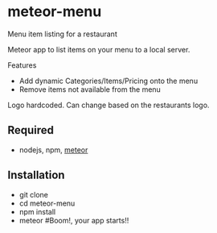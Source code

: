 # meteor-menu
Menu item listing for a restaurant 

Meteor app to list items on your menu to a local server.

Features
 - Add dynamic Categories/Items/Pricing onto the menu
 - Remove items not available from the menu
 
Logo hardcoded. Can change based on the restaurants logo.

## Required
 - nodejs, npm, [meteor](https://www.meteor.com/)


## Installation

 - git clone <meteor-menu-repo>
 - cd meteor-menu
 - npm install
 - meteor #Boom!, your app starts!!
